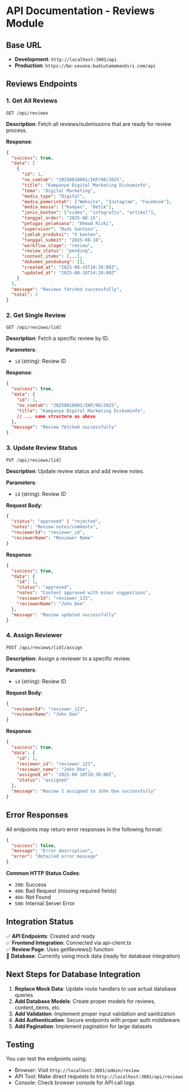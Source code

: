 # API Documentation - Reviews Module

## Base URL
- **Development**: `http://localhost:3001/api`
- **Production**: `https://be-savana.budiutamamandiri.com/api`

## Reviews Endpoints

### 1. Get All Reviews
```
GET /api/reviews
```

**Description**: Fetch all reviews/submissions that are ready for review process.

**Response**:
```json
{
  "success": true,
  "data": [
    {
      "id": 1,
      "no_comtab": "20250818001/IKP/08/2025",
      "title": "Kampanye Digital Marketing Diskominfo",
      "tema": "Digital Marketing",
      "media_type": "Digital",
      "media_pemerintah": ["Website", "Instagram", "Facebook"],
      "media_massa": ["Kompas", "Detik"],
      "jenis_konten": ["video", "infografis", "artikel"],
      "tanggal_order": "2025-08-15",
      "petugas_pelaksana": "Ahmad Rizki",
      "supervisor": "Budi Santoso",
      "jumlah_produksi": "5 konten",
      "tanggal_submit": "2025-08-18",
      "workflow_stage": "review",
      "review_status": "pending",
      "content_items": [...],
      "dokumen_pendukung": [],
      "created_at": "2025-08-15T10:30:00Z",
      "updated_at": "2025-08-18T14:20:00Z"
    }
  ],
  "message": "Reviews fetched successfully",
  "total": 2
}
```

### 2. Get Single Review
```
GET /api/reviews/[id]
```

**Description**: Fetch a specific review by ID.

**Parameters**:
- `id` (string): Review ID

**Response**:
```json
{
  "success": true,
  "data": {
    "id": 1,
    "no_comtab": "20250818001/IKP/08/2025",
    "title": "Kampanye Digital Marketing Diskominfo",
    // ... same structure as above
  },
  "message": "Review fetched successfully"
}
```

### 3. Update Review Status
```
PUT /api/reviews/[id]
```

**Description**: Update review status and add review notes.

**Parameters**:
- `id` (string): Review ID

**Request Body**:
```json
{
  "status": "approved" | "rejected",
  "notes": "Review notes/comments",
  "reviewerId": "reviewer_id",
  "reviewerName": "Reviewer Name"
}
```

**Response**:
```json
{
  "success": true,
  "data": {
    "id": 1,
    "status": "approved",
    "notes": "Content approved with minor suggestions",
    "reviewerId": "reviewer_123",
    "reviewerName": "John Doe"
  },
  "message": "Review updated successfully"
}
```

### 4. Assign Reviewer
```
POST /api/reviews/[id]/assign
```

**Description**: Assign a reviewer to a specific review.

**Parameters**:
- `id` (string): Review ID

**Request Body**:
```json
{
  "reviewerId": "reviewer_123",
  "reviewerName": "John Doe"
}
```

**Response**:
```json
{
  "success": true,
  "data": {
    "id": 1,
    "reviewer_id": "reviewer_123",
    "reviewer_name": "John Doe",
    "assigned_at": "2025-08-18T10:30:00Z",
    "status": "assigned"
  },
  "message": "Review 1 assigned to John Doe successfully"
}
```

## Error Responses

All endpoints may return error responses in the following format:

```json
{
  "success": false,
  "message": "Error description",
  "error": "Detailed error message"
}
```

**Common HTTP Status Codes**:
- `200`: Success
- `400`: Bad Request (missing required fields)
- `404`: Not Found
- `500`: Internal Server Error

## Integration Status

✅ **API Endpoints**: Created and ready  
✅ **Frontend Integration**: Connected via api-client.ts  
✅ **Review Page**: Uses getReviews() function  
🔄 **Database**: Currently using mock data (ready for database integration)  

## Next Steps for Database Integration

1. **Replace Mock Data**: Update route handlers to use actual database queries
2. **Add Database Models**: Create proper models for reviews, content_items, etc.
3. **Add Validation**: Implement proper input validation and sanitization
4. **Add Authentication**: Secure endpoints with proper auth middleware
5. **Add Pagination**: Implement pagination for large datasets

## Testing

You can test the endpoints using:
- Browser: Visit `http://localhost:3001/admin/review`
- API Tool: Make direct requests to `http://localhost:3001/api/reviews`
- Console: Check browser console for API call logs
